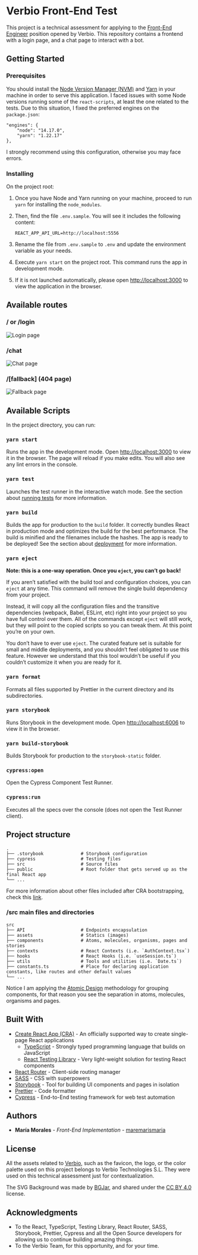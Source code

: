 # Verbio Front-End Test

This project is a technical assessment for applying to the [Front-End Engineer](https://www.verbio.com/jobs/frontend-engineer) position opened by Verbio. 
This repository contains a frontend with a login page, and a chat page to interact with a bot.

## Getting Started

### Prerequisites

You should install the [Node Version Manager (NVM)](https://github.com/nvm-sh/nvm) and [Yarn](https://yarnpkg.com/) in your machine in order to serve this application.
I faced issues with some Node versions running some of the `react-scripts`, at least the one related to the tests.
Due to this situation, I fixed the preferred engines on the `package.json`:

```
"engines": {
    "node": "14.17.0",
    "yarn": "1.22.17"
},
```

I strongly recommend using this configuration, otherwise you may face errors.

### Installing

On the project root:

1. Once you have Node and Yarn running on your machine, proceed to run `yarn` for installing the `node_modules`.
2. Then, find the file `.env.sample`. You will see it includes the following content:

    ```
    REACT_APP_API_URL=http://localhost:5556
    ```

3. Rename the file from `.env.sample` to `.env` and update the environment variable as your needs.
4. Execute `yarn start` on the project root. This command runs the app in development mode.
5. If it is not launched automatically, please open [http://localhost:3000](http://localhost:3000) to view the application in the browser.

## Available routes

### / or /login

![Login page](src/assets/readme/login.png)

### /chat

![Chat page](src/assets/readme/chat.png)

### /[fallback] (404 page)

![Fallback page](src/assets/readme/404.png)

## Available Scripts

In the project directory, you can run:

### `yarn start`

Runs the app in the development mode. Open [http://localhost:3000](http://localhost:3000) to view it in the browser. The page will reload if you make edits. You will also see any lint errors in the console.

### `yarn test`

Launches the test runner in the interactive watch mode. See the section about [running tests](https://facebook.github.io/create-react-app/docs/running-tests) for more information.

### `yarn build`

Builds the app for production to the `build` folder. It correctly bundles React in production mode and optimizes the build for the best performance. The build is minified and the filenames include the hashes. The app is ready to be deployed! See the section about [deployment](https://facebook.github.io/create-react-app/docs/deployment) for more information.

### `yarn eject`

**Note: this is a one-way operation. Once you `eject`, you can’t go back!**

If you aren’t satisfied with the build tool and configuration choices, you can `eject` at any time. This command will remove the single build dependency from your project. 

Instead, it will copy all the configuration files and the transitive dependencies (webpack, Babel, ESLint, etc) right into your project so you have full control over them. All of the commands except `eject` will still work, but they will point to the copied scripts so you can tweak them. At this point you’re on your own.

You don’t have to ever use `eject`. The curated feature set is suitable for small and middle deployments, and you shouldn’t feel obligated to use this feature. However we understand that this tool wouldn’t be useful if you couldn’t customize it when you are ready for it.

### `yarn format`

Formats all files supported by Prettier in the current directory and its subdirectories. 

### `yarn storybook`

Runs Storybook in the development mode. Open [http://localhost:6006](http://localhost:6006) to view it in the browser.

### `yarn build-storybook`

Builds Storybook for production to the `storybook-static` folder.

### `cypress:open`

Open the Cypress Component Test Runner.

### `cypress:run`

Executes all the specs over the console (does not open the Test Runner client).

## Project structure
    .
    ├── .storybook              # Storybook configuration
    ├── cypress                 # Testing files
    ├── src                     # Source files
    ├── public                  # Root folder that gets served up as the final React app
    └── ...

For more information about other files included after CRA bootstrapping, check this [link](https://medium.com/@abesingh1/create-react-app-files-folders-structure-explained-df24770f8562).

### /src main files and directories

    src
    ├── API                     # Endpoints encapsulation
    ├── assets                  # Statics (images)
    ├── components              # Atoms, molecules, organisms, pages and stories
    ├── contexts                # React Contexts (i.e. `AuthContext.tsx`)
    ├── hooks                   # React Hooks (i.e. `useSession.ts`)
    ├── utils                   # Tools and utilities (i.e. `Date.ts`)
    ├── constants.ts            # Place for declaring application constants, like routes and other default values
    └── ...

Notice I am applying the [Atomic Design](https://bradfrost.com/blog/post/atomic-web-design/) methodology for grouping components, 
for that reason you see the separation in atoms, molecules, organisms and pages.

## Built With

- [Create React App (CRA)](https://github.com/facebook/create-react-app) - An officially supported way to create single-page React applications
  - [TypeScript](https://www.typescriptlang.org) - Strongly typed programming language that builds on JavaScript
  - [React Testing Library](https://testing-library.com/docs/react-testing-library/intro) - Very light-weight solution for testing React components
- [React Router](https://reactrouter.com/) - Client-side routing manager
- [SASS](https://sass-lang.com) - CSS with superpowers
- [Storybook](https://storybook.js.org/) - Tool for building UI components and pages in isolation
- [Prettier](https://prettier.io/) - Code formatter
- [Cypress](https://www.cypress.io/) - End-to-End testing framework for web test automation

## Authors

* **María Morales** - *Front-End Implementation* - [maremarismaria](https://github.com/maremarismaria)

## License

All the assets related to [Verbio](https://www.verbio.com/), such as the favicon, the logo, or the color palette used on this project belongs to Verbio Technologies S.L.
They were used on this technical assessment just for contextualization.

The SVG Background was made by [BGJar](https://bgjar.com), and shared under the [CC BY 4.0](https://creativecommons.org/licenses/by/4.0/) license.

## Acknowledgments

* To the React, TypeScript, Testing Library, React Router, SASS, Storybook, Prettier, Cypress and all the Open Source developers for allowing us to continue building amazing things.
* To the Verbio Team, for this opportunity, and for your time.
